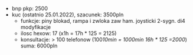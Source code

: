- bnp pkp: 2500
- kuc (ostatnio 25.01.2022), szacunek: 3500pln
	- funkcje: piny blokad, rampa i zwloka zaw ham. joysticki 2-sygn. di4 modyfikacje
	- ilosc hexow: 17 (x1h = 17h * 125 = 2125)
	- konsultacje: > 100 telefonow (100*10min = 1000min 16h * 125 =2000*)
suma: 6000pln